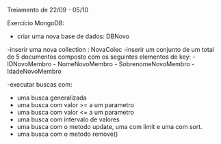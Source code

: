 Treiamento de 22/09 - 05/10

Exercício MongoDB: 

- criar uma nova base de dados: DBNovo

-inserir uma nova collection : NovaColec
-inserir um conjunto de um total de 5 documentos composto com os
seguintes elementos de key: 
              - IDNovoMembro
              - NomeNovoMembro
              - SobrenomeNovoMembro
              - IdadeNovoMembro

-executar buscas com:
-  uma busca generalizada
-  uma busca com valor >= a um parametro
-  uma busca com valor <= a um parametro
-  uma busca com intervalo de valores
-  uma busca com o metodo update, uma com limit e uma com sort.
-  uma busca com o metodo remove()

